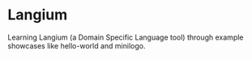 # Langium
Learning Langium (a Domain Specific Language tool) through example showcases like hello-world and minilogo.
